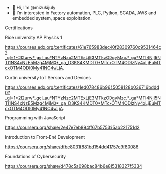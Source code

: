 - 👋 Hi, I’m @mizukijuly
- 👀 I’m interested in Factory automation, PLC, Python, SCADA, AWS and embedded system, space exploitation.

Certifications

Rice university AP Physics 1


https://courses.edx.org/certificates/61e765983dec40f28309760c9531464c?_gl=1*2l2urw*_gcl_au*NTYzNzc2MTExLjE3MTkzODgyMzc.*_ga*MTI4NjI5NTI1NS4xNzE5Mzg4MjM3*_ga_D3KS4KMDT0*MTcxOTM4ODIzNy4xLjEuMTcxOTM4ODI0My41NC4wLjA.

Curtin university IoT Sensors and Devices


https://courses.edx.org/certificates/1ed078486b9645058128b036716bddd0?_gl=1*2l2urw*_gcl_au*NTYzNzc2MTExLjE3MTkzODgyMzc.*_ga*MTI4NjI5NTI1NS4xNzE5Mzg4MjM3*_ga_D3KS4KMDT0*MTcxOTM4ODIzNy4xLjEuMTcxOTM4ODI0My41NC4wLjA.

Programming with JavaScript

https://coursera.org/share/2e47e7eb894ff67b575395ab221751d2

Introduction to Front-End Development

https://coursera.org/share/dfbe8031f881bd154dd41757c9f80086

Foundations of Cybersecurity

https://coursera.org/share/d478c5a098bac84b6e815318327f5334
